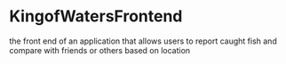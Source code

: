 # KingofWatersFrontend
the front end of an application that allows users to report caught fish and compare with friends or others based on location
